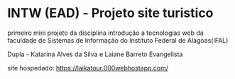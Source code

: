 # INTW (EAD) - Projeto site turistico

primeiro mini projeto da disciplina introdução a tecnologias web da faculdade de Sistemas de Informação do Instituto Federal de Alagoas(IFAL)


Dupla - Katarina Alves da Silva e Laiane Barreto Evangelista

site hospedado: https://laikatour.000webhostapp.com/